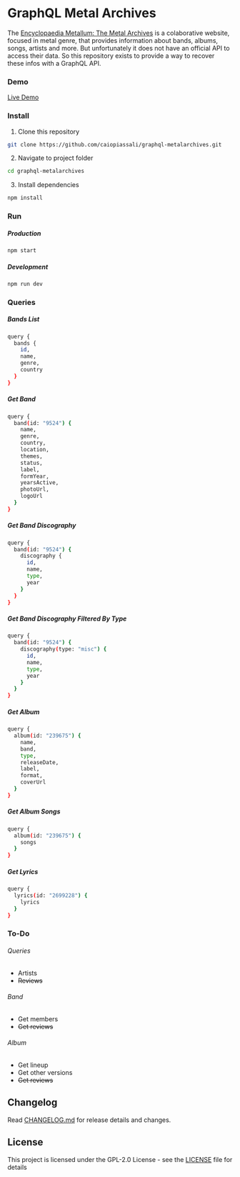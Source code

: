 # GraphQL Metal Archives

The [Encyclopaedia Metallum: The Metal Archives](https://www.metal-archives.com/) is a colaborative website,
focused in metal genre, that provides information about bands, albums, songs, artists and more.
But unfortunately it does not have an official API to access their data.
So this repository exists to provide a way to recover these infos with a GraphQL API.

### Demo

[Live Demo](https://graphql-metalarchives.glitch.me/)

### Install

1. Clone this repository
```sh
git clone https://github.com/caiopiassali/graphql-metalarchives.git
```

2. Navigate to project folder
```sh
cd graphql-metalarchives
```

3. Install dependencies
```sh
npm install
```

### Run

##### Production
```sh
npm start
```

##### Development
```sh
npm run dev
```

### Queries

##### Bands List
```sh
query {
  bands {
    id,
    name,
    genre,
    country
  }
}
```

##### Get Band
```sh
query {
  band(id: "9524") {
    name,
    genre,
    country,
    location,
    themes,
    status,
    label,
    formYear,
    yearsActive,
    photoUrl,
    logoUrl
  }
}
```

##### Get Band Discography
```sh
query {
  band(id: "9524") {
    discography {
      id,
      name,
      type,
      year
    }
  }
}
```

##### Get Band Discography Filtered By Type
```sh
query {
  band(id: "9524") {
    discography(type: "misc") {
      id,
      name,
      type,
      year
    }
  }
}
```

##### Get Album
```sh
query {
  album(id: "239675") {
    name,
    band,
    type,
    releaseDate,
    label,
    format,
    coverUrl
  }
}
```

##### Get Album Songs
```sh
query {
  album(id: "239675") {
    songs
  }
}
```

##### Get Lyrics
```sh
query {
  lyrics(id: "2699228") {
    lyrics
  }
}
```

### To-Do

###### Queries
* Artists
* ~~Reviews~~

###### Band
* Get members
* ~~Get reviews~~

###### Album
* Get lineup
* Get other versions
* ~~Get reviews~~

## Changelog

Read [CHANGELOG.md](CHANGELOG.md) for release details and changes.

## License

This project is licensed under the GPL-2.0 License - see the [LICENSE](LICENSE) file for details
